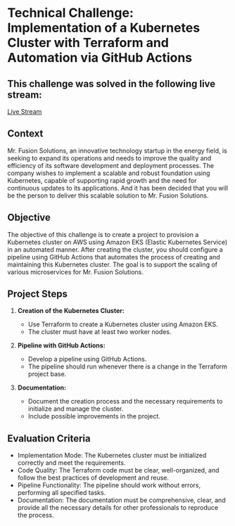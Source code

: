 # Technical Challenge: Implementation of a Kubernetes Cluster with Terraform and Automation via GitHub Actions

## This challenge was solved in the following live stream:

[Live Stream](https://www.youtube.com/watch?v=OhV-pXgeVq4)

## Context
Mr. Fusion Solutions, an innovative technology startup in the energy field, is seeking to expand its operations and needs to improve the quality and efficiency of its software development and deployment processes. The company wishes to implement a scalable and robust foundation using Kubernetes, capable of supporting rapid growth and the need for continuous updates to its applications.
And it has been decided that you will be the person to deliver this scalable solution to Mr. Fusion Solutions.

## Objective

The objective of this challenge is to create a project to provision a Kubernetes cluster on AWS using Amazon EKS (Elastic Kubernetes Service) in an automated manner. After creating the cluster, you should configure a pipeline using GitHub Actions that automates the process of creating and maintaining this Kubernetes cluster. The goal is to support the scaling of various microservices for Mr. Fusion Solutions.

## Project Steps

1. **Creation of the Kubernetes Cluster:**
   - Use Terraform to create a Kubernetes cluster using Amazon EKS.
   - The cluster must have at least two worker nodes.

2. **Pipeline with GitHub Actions:**
   - Develop a pipeline using GitHub Actions.
   - The pipeline should run whenever there is a change in the Terraform project base.

3. **Documentation:**
   - Document the creation process and the necessary requirements to initialize and manage the cluster.
   - Include possible improvements in the project.

## Evaluation Criteria

- Implementation Mode: The Kubernetes cluster must be initialized correctly and meet the requirements.
- Code Quality: The Terraform code must be clear, well-organized, and follow the best practices of development and reuse.
- Pipeline Functionality: The pipeline should work without errors, performing all specified tasks.
- Documentation: The documentation must be comprehensive, clear, and provide all the necessary details for other professionals to reproduce the process.